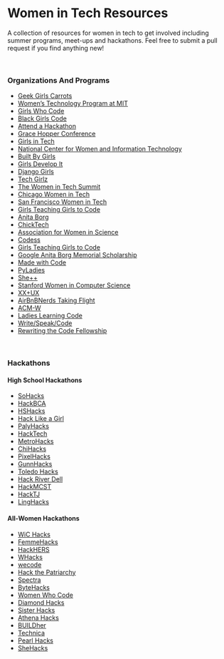 <h1>Women in Tech Resources</h1>
<p> A collection of resources for women in tech to get involved including summer programs, meet-ups and hackathons. Feel free to submit a pull request if you find anything new!</p>
<br>
<h3>Organizations And Programs</h3>
<ul>
  <li><a href="http://gocarrots.org/">Geek Girls Carrots</a></li>
  <li><a href="http://wtp.mit.edu/">Women’s Technology Program at MIT</a></li>
  <li><a href="https://girlswhocode.com/summer-immersion-programs/">Girls Who Code</a></li>
  <li><a href="http://www.blackgirlscode.com/">Black Girls Code</a></li>
  <li><a href="https://mlh.io/seasons/na-2018/events">Attend a Hackathon</a></li>
  <li><a href="https://ghc.anitab.org/">Grace Hopper Conference</a></li>
  <li><a href="http://girlsintech.org/#home">Girls in Tech</a></li>
  <li><a href="https://www.ncwit.org/project/aspireit-k-12-outreach-program">National Center for Women and Information Technology</a></li>
  <li><a href="https://www.builtbygirls.com/">Built By Girls</a></li>
  <li><a href="https://www.girldevelopit.com/">Girls Develop It</a></li>
  <li><a href="https://djangogirls.org/portlandme/">Django Girls</a></li>
  <li><a href="http://www.techgirlz.org/">Tech Girlz</a></li>
  <li><a href="http://womenintechsummit.net/">The Women in Tech Summit</a></li>
  <li><a href="https://www.meetup.com/Chicago-WomenTech/">Chicago Women in Tech</a></li>
  <li><a href="https://www.meetup.com/SanFranciscoWomenandDiversityInTech/">San Francisco Women in Tech</a></li>
  <li><a href="http://girlsteachinggirlstocode.org/">Girls Teaching Girls to Code</a></li>
  <li><a href="https://anitab.org/">Anita Borg</a></li>
  <li><a href="https://chicktech.org/">ChickTech</a></li>
  <li><a href="https://www.awis.org/">Association for Women in Science</a></li>
  <li><a href="http://www.codess.net/">Codess</a></li>
  <li><a href="http://www.girlsteachinggirlstocode.org/">Girls Teaching Girls to Code</a></li>
  <li><a href="https://www.womentechmakers.com/scholars">Google Anita Borg Memorial Scholarship</a></li>
  <li><a href="https://www.madewithcode.com/">Made with Code</a></li>
  <li><a href="http://www.pyladies.com/">PyLadies</a></li>
  <li><a href="http://www.sheplusplus.com/">She++</a></li>
  <li><a href="http://web.stanford.edu/group/wics/">Stanford Women in Computer Science</a></li>
  <li><a href="http://www.xxux.org/">XX+UX</a></li>
  <li><a href="http://airbnb.io/events/taking-flight/">AirBnBNerds Taking Flight</a></li>
  <li><a href="https://women.acm.org/">ACM-W</a></li>
  <li><a href="http://ladieslearningcode.com">Ladies Learning Code</a></li>
  <li><a href="http://www.writespeakcode.com/">Write/Speak/Code</a></li>
  <li><a href="http://rewritingthecode.org">Rewriting the Code Fellowship</a></li>
</ul>
<br>
<h3>Hackathons</h3>
<h4>High School Hackathons</h4>
<ul>
  <li><a href="https://www.sohacks.com/">SoHacks</a></li>
  <li><a href="https://hackbca.com/">HackBCA</a></li>
  <li><a href="https://www.hshacks.com/">HSHacks</a></li>
  <li><a href="https://hacklikeagirl.weebly.com/">Hack Like a Girl</a></li>
  <li><a href="http://palyhacks.io/">PalyHacks</a></li>
  <li><a href="http://hacktech.io/">HackTech</a></li>
  <li><a href="http://metrohacks.co/">MetroHacks</a></li>
  <li><a href="http://chicagohacks.tech/">ChiHacks</a></li>
  <li><a href="http://pixelhacks.com/">PixelHacks</a></li>
  <li><a href="https://gunnhacks.com/">GunnHacks</a></li>
  <li><a href="http://toledohacks.com/">Toledo Hacks</a></li>
  <li><a href="http://hackriverdell.com/">Hack River Dell</a></li>
  <li><a href="http://hackmcst.tech/">HackMCST</a></li>
  <li><a href="https://hacktj.org/">HackTJ</a></li>
  <li><a href="http://linghacks.weebly.com/">LingHacks</a></li>
</ul>

<h4>All-Women Hackathons</h4>
<ul>
  <li><a href="https://wichacks.io/">WiC Hacks</a></li>
  <li><a href="http://femmehacks.io/">FemmeHacks</a></li>
  <li><a href="http://hackhers.us/">HackHERS</a></li>
  <li><a href="http://wellesleyhacks.org/">WHacks</a></li>
  <li><a href="http://www.wecodeharvard.com/">wecode</a></li>
  <li><a href="http://www.hackthepatriarchy.com/">Hack the Patriarchy</a></li>
  <li><a href="https://sospectra.com/">Spectra</a></li>
  <li><a href="http://bytehacks.org/">ByteHacks</a></li>
  <li><a href="https://www.eventbrite.com/e/women-who-code-silicon-valley-hackathon-2017-tickets-37983282019">Women Who Code</a></li>
  <li><a href="https://www.ncsudiamondhacks.com/">Diamond Hacks</a></li>
  <li><a href="http://sisterhacks.co/">Sister Hacks</a></li>
  <li><a href="http://athenahacks.com/">Athena Hacks</a></li>
  <li><a href="http://buildher.io/">BUILDher</a></li>
  <li><a href="http://gotechnica.org/">Technica</a></li>
  <li><a href="http://pearlhacks.com/">Pearl Hacks</a></li>
  <li><a href="http://shehacks.io/">SheHacks</a></li>
</ul>
